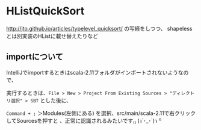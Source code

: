 # HListQuickSort

http://jto.github.io/articles/typelevel_quicksort/
の写経をしつつ、 shapelessとは別実装のHListに載せ替えたりなど

## importについて

IntelliJでimportするときはscala-2.11フォルダがインポートされないようなので、

実行するときは、`File > New > Project From Existing Sources > "ディレクトリ選択" > SBT`
とした後に、

`Command + ;` ＞Modules(左側にある) を選択、src/main/scala-2.11で右クリックしてSourcesを押すと
、正常に認識されるみたいです₍₍ (ง´･_･`)ว ⁾⁾
